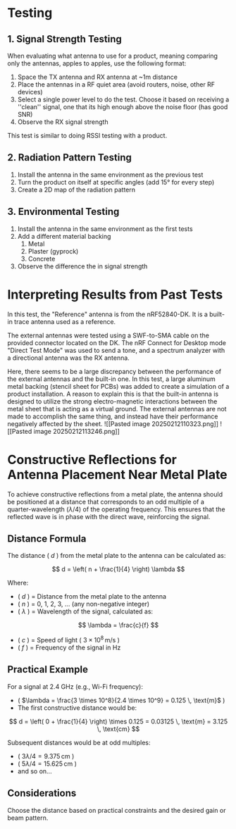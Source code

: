 # Testing

## 1. Signal Strength Testing
When evaluating what antenna to use for a product, meaning comparing only the antennas, apples to apples, use the following format:

1. Space the TX antenna and RX antenna at ~1m distance
2. Place the antennas in a RF quiet area (avoid routers, noise, other RF devices)
3. Select a single power level to do the test. Choose it based on receiving a ''clean'' signal, one that its high enough above the noise floor (has good SNR)
4. Observe the RX signal strength

This test is similar to doing RSSI testing with a product.
## 2. Radiation Pattern Testing
1. Install the antenna in the same environment as the previous test
2. Turn the product on itself at specific angles (add 15° for every step)
3. Create a 2D map of the radiation pattern

## 3. Environmental Testing
1. Install the antenna in the same environment as the first tests
2. Add a different material backing
	1. Metal
	2. Plaster (gyprock)
	3. Concrete
3. Observe the difference the in signal strength


# Interpreting Results from Past Tests

In this test, the "Reference" antenna is from the nRF52840-DK. It is a built-in trace antenna used as a reference.

The external antennas were tested using a SWF-to-SMA cable on the provided connector located on the DK. The nRF Connect for Desktop mode "Direct Test Mode" was used to send a tone, and a spectrum analyzer with a directional antenna was the RX antenna.

Here, there seems to be a large discrepancy between the performance of the external antennas and the built-in one. In this test, a large aluminum metal backing (stencil sheet for PCBs) was added to create a simulation of a product installation. A reason to explain this is that the built-in antenna is designed to utilize the strong electro-magnetic interactions between the metal sheet that is acting as a virtual ground. The external antennas are not made to accomplish the same thing, and instead have their performance negatively affected by the sheet.
![[Pasted image 20250212110323.png]]
![[Pasted image 20250212113246.png]]

# Constructive Reflections for Antenna Placement Near Metal Plate

To achieve constructive reflections from a metal plate, the antenna should be positioned at a distance that corresponds to an odd multiple of a quarter-wavelength ($\lambda/4$) of the operating frequency. This ensures that the reflected wave is in phase with the direct wave, reinforcing the signal.

## Distance Formula
The distance \( $d$ \) from the metal plate to the antenna can be calculated as:

$$
d = \left( n + \frac{1}{4} \right) \lambda
$$

Where:
- \( $d$ \) = Distance from the metal plate to the antenna  
- \( $n$ \) = 0, 1, 2, 3, ... (any non-negative integer)  
- \( $\lambda$ \) = Wavelength of the signal, calculated as:

$$
\lambda = \frac{c}{f}
$$

- \( $c$ \) = Speed of light ( $3 \times 10^8 \, \text{m/s}$ \)  
- \( $f$ \) = Frequency of the signal in Hz  

## Practical Example
For a signal at 2.4 GHz (e.g., Wi-Fi frequency):

- \( $\lambda = \frac{3 \times 10^8}{2.4 \times 10^9} = 0.125 \, \text{m}$ \)  
- The first constructive distance would be:

$$
d = \left( 0 + \frac{1}{4} \right) \times 0.125 = 0.03125 \, \text{m} = 3.125 \, \text{cm}
$$

Subsequent distances would be at odd multiples:
- \( $3\lambda/4 = 9.375 \, \text{cm}$ \)  
- \( $5\lambda/4 = 15.625 \, \text{cm}$ \)  
- and so on...

## Considerations
Choose the distance based on practical constraints and the desired gain or beam pattern.


